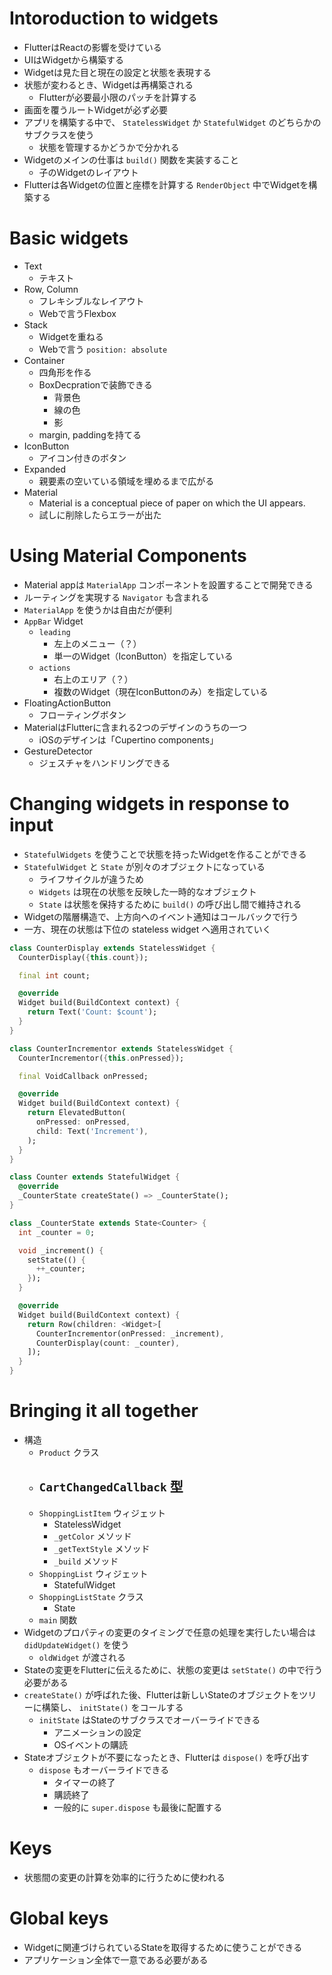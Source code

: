 # Intoroduction to widgets

- FlutterはReactの影響を受けている
- UIはWidgetから構築する
- Widgetは見た目と現在の設定と状態を表現する
- 状態が変わるとき、Widgetは再構築される
  - Flutterが必要最小限のパッチを計算する
- 画面を覆うルートWidgetが必ず必要
- アプリを構築する中で、 `StatelessWidget` か `StatefulWidget` のどちらかのサブクラスを使う
  - 状態を管理するかどうかで分かれる
- Widgetのメインの仕事は `build()` 関数を実装すること
  - 子のWidgetのレイアウト
- Flutterは各Widgetの位置と座標を計算する `RenderObject` 中でWidgetを構築する

# Basic widgets

- Text
  - テキスト
- Row, Column
  - フレキシブルなレイアウト
  - Webで言うFlexbox
- Stack
  - Widgetを重ねる
  - Webで言う `position: absolute`
- Container
  - 四角形を作る
  - BoxDecprationで装飾できる
    - 背景色
    - 線の色
    - 影
  - margin, paddingを持てる
- IconButton
  - アイコン付きのボタン
- Expanded
  - 親要素の空いている領域を埋めるまで広がる
- Material
  - Material is a conceptual piece of paper on which the UI appears.
  - 試しに削除したらエラーが出た

# Using Material Components

- Material appは `MaterialApp` コンポーネントを設置することで開発できる
- ルーティングを実現する `Navigator` も含まれる
- `MaterialApp` を使うかは自由だが便利
- `AppBar` Widget
  - `leading`
    - 左上のメニュー（？）
    - 単一のWidget（IconButton）を指定している
  - `actions`
    - 右上のエリア（？）
    - 複数のWidget（現在IconButtonのみ）を指定している
- FloatingActionButton
  - フローティングボタン
- MaterialはFlutterに含まれる2つのデザインのうちの一つ
  - iOSのデザインは「Cupertino components」
- GestureDetector
  - ジェスチャをハンドリングできる

# Changing widgets in response to input

- `StatefulWidgets` を使うことで状態を持ったWidgetを作ることができる
- `StatefulWidget` と `State` が別々のオブジェクトになっている
  - ライフサイクルが違うため
  - `Widgets` は現在の状態を反映した一時的なオブジェクト
  - `State` は状態を保持するために `build()` の呼び出し間で維持される
- Widgetの階層構造で、上方向へのイベント通知はコールバックで行う
- 一方、現在の状態は下位の stateless widget へ適用されていく

```dart
class CounterDisplay extends StatelessWidget {
  CounterDisplay({this.count});

  final int count;

  @override
  Widget build(BuildContext context) {
    return Text('Count: $count');
  }
}

class CounterIncrementor extends StatelessWidget {
  CounterIncrementor({this.onPressed});

  final VoidCallback onPressed;

  @override
  Widget build(BuildContext context) {
    return ElevatedButton(
      onPressed: onPressed,
      child: Text('Increment'),
    );
  }
}

class Counter extends StatefulWidget {
  @override
  _CounterState createState() => _CounterState();
}

class _CounterState extends State<Counter> {
  int _counter = 0;

  void _increment() {
    setState(() {
      ++_counter;
    });
  }

  @override
  Widget build(BuildContext context) {
    return Row(children: <Widget>[
      CounterIncrementor(onPressed: _increment),
      CounterDisplay(count: _counter),
    ]);
  }
}
```

# Bringing it all together

- 構造
  - `Product` クラス
  - `CartChangedCallback` 型
    - 
  - `ShoppingListItem` ウィジェット
    - StatelessWidget
    - `_getColor` メソッド
    - `_getTextStyle` メソッド
    - `_build` メソッド
  - `ShoppingList` ウィジェット
    - StatefulWidget
  - `ShoppingListState` クラス
    - State
  - `main` 関数
- Widgetのプロパティの変更のタイミングで任意の処理を実行したい場合は `didUpdateWidget()` を使う
  - `oldWidget` が渡される
- Stateの変更をFlutterに伝えるために、状態の変更は `setState()` の中で行う必要がある
- `createState()` が呼ばれた後、Flutterは新しいStateのオブジェクトをツリーに構築し、 `initState()` をコールする
  - `initState` はStateのサブクラスでオーバーライドできる
    - アニメーションの設定
    - OSイベントの購読
- Stateオブジェクトが不要になったとき、Flutterは `dispose()` を呼び出す
  - `dispose` もオーバーライドできる
    - タイマーの終了
    - 購読終了
    - 一般的に `super.dispose` も最後に配置する

# Keys

- 状態間の変更の計算を効率的に行うために使われる

# Global keys

- Widgetに関連づけられているStateを取得するために使うことができる
- アプリケーション全体で一意である必要がある
